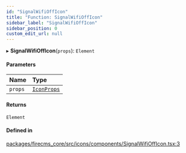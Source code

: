 ```yaml
---
id: "SignalWifiOffIcon"
title: "Function: SignalWifiOffIcon"
sidebar_label: "SignalWifiOffIcon"
sidebar_position: 0
custom_edit_url: null
---
```


▸ **SignalWifiOffIcon**(`props`): `Element`

#### Parameters

| Name | Type |
| :------ | :------ |
| `props` | [`IconProps`](../types/IconProps.md) |

#### Returns

`Element`

#### Defined in

[packages/firecms_core/src/icons/components/SignalWifiOffIcon.tsx:3](https://github.com/FireCMSco/firecms/blob/d45f3739/packages/firecms_core/src/icons/components/SignalWifiOffIcon.tsx#L3)
